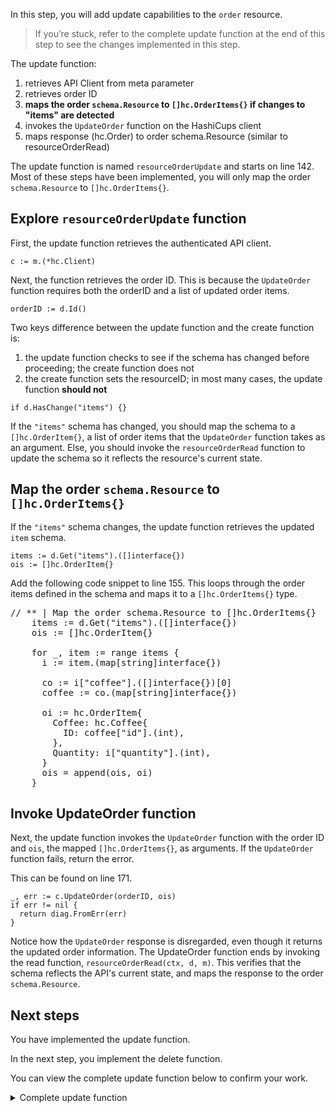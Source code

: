 In this step, you will add update capabilities to the `order` resource.

> If you’re stuck, refer to the complete update function at the end of this step to see the changes implemented in this step.

The update function:
1. retrieves API Client from meta parameter
1. retrieves order ID
1. **maps the order `schema.Resource` to `[]hc.OrderItems{}` if changes to "items" are detected**
1. invokes the `UpdateOrder` function on the HashiCups client
1. maps response (hc.Order) to order schema.Resource (similar to resourceOrderRead)

The update function is named `resourceOrderUpdate` and starts on line 142. Most of these steps have been implemented, you will only map the order `schema.Resource` to `[]hc.OrderItems{}`.

## Explore `resourceOrderUpdate` function

First, the update function retrieves the authenticated API client.

```
c := m.(*hc.Client)
```

Next, the function retrieves the order ID. This is because the `UpdateOrder` function requires both the orderID and a list of updated order items.

```
orderID := d.Id()
```

Two keys difference between the update function and the create function is:
1. the update function checks to see if the schema has changed before proceeding; the create function does not
1. the create function sets the resourceID; in most many cases, the update function **should not**

```
if d.HasChange("items") {}
```

If the `"items"` schema has changed, you should map the schema to a `[]hc.OrderItem{}`, a list of order items that the `UpdateOrder` function takes as an argument. Else, you should invoke the `resourceOrderRead` function to update the schema so it reflects the resource's current state.

## Map the order `schema.Resource` to `[]hc.OrderItems{}`

If the `"items"` schema changes, the update function retrieves the updated `item` schema.

```
items := d.Get("items").([]interface{})
ois := []hc.OrderItem{}
```

Add the following code snippet to line 155. This loops through the order items defined in the schema and maps it to a `[]hc.OrderItems{}` type.

<pre class="file" data-filename="hashicups/resource_order.go" data-target="insert" data-marker="// ** | Map the order schema.Resource to []hc.OrderItems{}">
// ** | Map the order schema.Resource to []hc.OrderItems{}
    items := d.Get("items").([]interface{})
    ois := []hc.OrderItem{}

    for _, item := range items {
      i := item.(map[string]interface{})

      co := i["coffee"].([]interface{})[0]
      coffee := co.(map[string]interface{})

      oi := hc.OrderItem{
        Coffee: hc.Coffee{
          ID: coffee["id"].(int),
        },
        Quantity: i["quantity"].(int),
      }
      ois = append(ois, oi)
    }
</pre>


## Invoke UpdateOrder function

Next, the update function invokes the `UpdateOrder` function with the order ID and `ois`, the mapped `[]hc.OrderItems{}`, as arguments. If the `UpdateOrder` function fails, return the error.

This can be found on line 171.

```
_, err := c.UpdateOrder(orderID, ois)
if err != nil {
  return diag.FromErr(err)
}
```

Notice how the `UpdateOrder` response is disregarded, even though it returns the updated order information. The UpdateOrder function ends by invoking the read function, `resourceOrderRead(ctx, d, m)`. This verifies that the schema reflects the API's current state, and maps the response to the order `schema.Resource`.

## Next steps

You have implemented the update function. 

In the next step, you implement the delete function.

You can view the complete update function below to confirm your work.

<details style="padding-bottom: 1em;">
<summary>Complete update function</summary>
<br/>
Replace the `resourceOrderUpdate` function in `hashicups/resource_order.go`{{open}} with the following code snippet. This function will update the order resource if there are any changes to the order items.

```{{copy}}
func resourceOrderUpdate(ctx context.Context, d *schema.ResourceData, m interface{}) diag.Diagnostics {
  c := m.(*hc.Client)

  orderID := d.Id()

  if d.HasChange("items") {
    items := d.Get("items").([]interface{})
    ois := []hc.OrderItem{}

    for _, item := range items {
      i := item.(map[string]interface{})

      co := i["coffee"].([]interface{})[0]
      coffee := co.(map[string]interface{})

      oi := hc.OrderItem{
        Coffee: hc.Coffee{
          ID: coffee["id"].(int),
        },
        Quantity: i["quantity"].(int),
      }
      ois = append(ois, oi)
    }

    _, err := c.UpdateOrder(orderID, ois)
    if err != nil {
      return diag.FromErr(err)
    }
  }

  return resourceOrderRead(ctx, d, m)
}
```

The function determines whether there are discrepancies in the `items` property between the configuration and the state.

If there are discrepancies, the function will update the order with the new configuration. Finally, it will call `resourceOrderRead` to update the resource's state.
